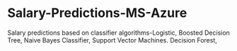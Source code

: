# Salary-Predictions-MS-Azure
Salary predictions based on classifier algorithms-Logistic, Boosted Decision Tree, Naive Bayes Classifier, Support Vector Machines. Decision Forest, 
